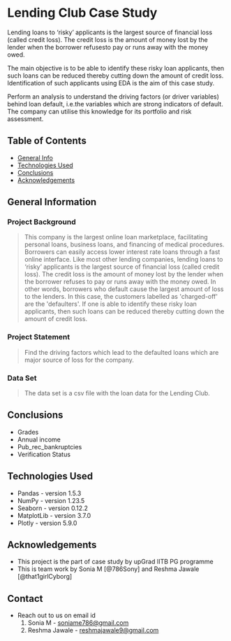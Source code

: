 # Lending Club Case Study 
 Lending loans to ‘risky’ applicants is the largest source of financial loss
(called credit loss). The credit loss is the amount of money lost by the lender 
when the borrower refusesto pay or runs away with the money owed.  

The main objective is to be able to identify these risky loan applicants, 
then such loans can be reduced thereby cutting down the amount of credit loss. 
Identification of such applicants using EDA is the aim of this case study.   

Perform an analysis to understand the driving factors (or driver variables)
behind loan default, i.e.the variables which are strong indicators of default.  
The company can utilise this knowledge for its portfolio and risk assessment. 


## Table of Contents
* [General Info](#general-information)
* [Technologies Used](#technologies-used)
* [Conclusions](#conclusions)
* [Acknowledgements](#acknowledgements)

<!-- You can include any other section that is pertinent to your problem -->

## General Information

### Project Background

> This company is the largest online loan marketplace, facilitating personal loans, business loans, and financing of medical procedures. Borrowers can easily access lower interest rate loans through a fast online interface. 
> Like most other lending companies, lending loans to ‘risky’ applicants is the largest source of financial loss (called credit loss). The credit loss is the amount of money lost by the lender when the borrower refuses to pay or runs away with the money owed. In other words, borrowers who default cause the largest amount of loss to the lenders. In this case, the customers labelled as 'charged-off' are the 'defaulters'. 
> If one is able to identify these risky loan applicants, then such loans can be reduced thereby cutting down the amount of credit loss.

### Project Statement

> Find the driving factors which lead to the defaulted loans which are major source of loss for the company.

### Data Set

> The data set is a csv file with the loan data for the Lending Club.

<!-- You don't have to answer all the questions - just the ones relevant to your project. -->

## Conclusions
- Grades
- Annual income
- Pub_rec_bankruptcies
- Verification Status

<!-- You don't have to answer all the questions - just the ones relevant to your project. -->


## Technologies Used

- Pandas - version 1.5.3
- NumPy - version 1.23.5
- Seaborn - version 0.12.2
- MatplotLib - version 3.7.0
- Plotly - version 5.9.0

<!-- As the libraries versions keep on changing, it is recommended to mention the version of library used in this project -->

## Acknowledgements

- This project is the part of case study by upGrad IITB PG programme
- This is team work by Sonia M [@786Sony] and Reshma Jawale [@that1girlCyborg]



## Contact
- Reach out to us on email id
  1. Sonia M - soniame786@gmail.com 
  2. Reshma Jawale - reshmajawale9@gmail.com 

<!-- Optional -->
<!-- ## License -->
<!-- This project is open source and available under the [... License](). -->

<!-- You don't have to include all sections - just the one's relevant to your project -->
